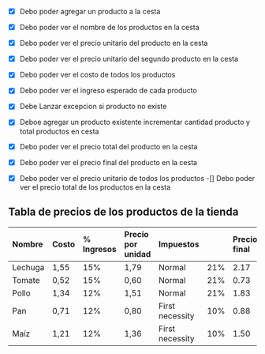 ﻿-[X] Debo poder agregar un producto a la cesta
-[X] Debo poder ver el nombre de los productos en la cesta
-[x] Debo poder ver el precio unitario del producto en la cesta
-[X] Debo poder ver el precio unitario del segundo producto en la cesta
-[X] Debo poder ver el costo de todos los productos
-[X] Debo poder ver el ingreso esperado de cada producto
-[X] Debe Lanzar excepcion si producto no existe
-[X] Deboe agregar un producto existente incrementar cantidad producto y total productos en cesta
-[X] Debo poder ver el precio total del producto en la cesta
-[X] Debo poder ver el precio final del producto en la cesta
-[X] Debo poder ver el precio unitario de todos los productos
-[] Debo poder ver el precio total de los productos en la cesta


## Tabla de precios de los productos de la tienda

|Nombre|Costo|% Ingresos|Precio por unidad|Impuestos| |Precio final|
|:----|:----|:----|:----|:----|:----|:----|
|Lechuga|1,55|15%|1,79|Normal |21%|2.17|
|Tomate|0,52|15%|0,60|Normal |21%|0.73|
|Pollo|1,34|12%|1,51|Normal |21%|1.83|
|Pan|0,71|12%|0,80|First necessity |10%|0.88|
|Maíz |1,21|12%|1,36|First necessity |10%|1.50|